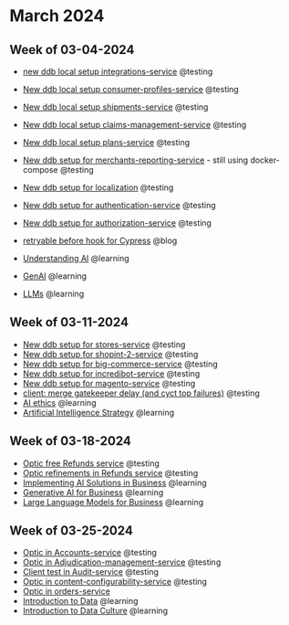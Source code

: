 # March 2024

## Week of 03-04-2024

* [new ddb local setup integrations-service](https://github.com/helloextend/integrations-service/pull/126) @testing

* [New ddb local setup consumer-profiles-service](https://github.com/helloextend/consumer-profiles-service/pull/337) @testing

* [New ddb local setup shipments-service](https://github.com/helloextend/shipments-service/pull/453/files) @testing

* [New ddb local setup claims-management-service](https://github.com/helloextend/claims-management-service/pull/652) @testing

* [New ddb local setup  plans-service](https://github.com/helloextend/plans-service/pull/325) @testing

* [New ddb setup for merchants-reporting-service](https://github.com/helloextend/merchants-reporting-service/pull/289) - still using docker-compose @testing

* [New ddb setup for localization](https://github.com/helloextend/localization-service/pull/271) @testing

* [New ddb setup for authentication-service](https://github.com/helloextend/authentication-service/pull/1209) @testing

* [New ddb setup for authorization-service](https://github.com/helloextend/authorization-service/pull/1060) @testing

* [retryable before hook for Cypress](https://www.youtube.com/watch?v=g1oSBZ7vQTI) @blog

* [Understanding AI](https://app.datacamp.com/learn/courses/understanding-artificial-intelligence) @learning

* [GenAI](https://app.datacamp.com/learn/courses/generative-ai-concepts) @learning

* [LLMs](https://app.datacamp.com/learn/courses/large-language-models-llms-concepts) @learning

## Week of 03-11-2024

* [New ddb setup for stores-service](https://github.com/helloextend/stores-service/pull/436) @testing
* [New ddb setup for shopint-2-service](https://github.com/helloextend/shopint-2-service/pull/609) @testing
* [New ddb setup for big-commerce-service](https://github.com/helloextend/big-commerce-service/pull/505) @testing
* [New ddb setup for incredibot-service](https://github.com/helloextend/incredibot-service/pull/884) @testing
* [New ddb setup for magento-service](https://github.com/helloextend/magento-service/pull/438) @testing
* [client: merge gatekeeper delay (and cyct top failures)](https://github.com/helloextend/client/pull/7517) @testing
* [AI ethics](https://app.datacamp.com/learn/courses/ai-ethics) @learning
* [Artificial Intelligence Strategy](https://app.datacamp.com/learn/courses/artificial-intelligence-ai-strategy) @learning

## Week of 03-18-2024

* [Optic free Refunds service](https://github.com/helloextend/refunds-service/pull/536) @testing
* [Optic refinements in Refunds service](https://github.com/helloextend/refunds-service/pull/538) @testing
* [Implementing AI Solutions in Business](https://app.datacamp.com/learn/courses/implementing-ai-solutions-in-business) @learning
* [Generative AI for Business](https://app.datacamp.com/learn/courses/generative-ai-for-business) @learning
* [Large Language Models for Business](https://app.datacamp.com/learn/courses/large-language-models-for-business) @learning

## Week of 03-25-2024

* [Optic in Accounts-service](https://github.com/helloextend/accounts-service/pull/600) @testing
* [Optic in Adjudication-management-service](https://github.com/helloextend/adjudication-management-service/pull/764) @testing
* [Client test in Audit-service](https://github.com/helloextend/audit-service/pull/374) @testing
* [Optic in content-configurability-service](https://github.com/helloextend/content-configurability-service/pull/408) @testing
* [Optic in orders-service](https://github.com/helloextend/orders-service/pull/855) 
* [Introduction to Data](https://app.datacamp.com/learn/courses/introduction-to-data) @learning
* [Introduction to Data Culture](https://app.datacamp.com/learn/courses/introduction-to-data-culture) @learning







